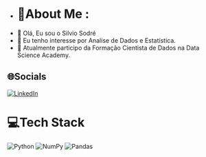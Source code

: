 - # 💫About Me :
- 👋 Olá, Eu sou o Silvio Sodré
- 👀 Eu tenho interesse por Analise de Dados e Estatística.
- 🌱 Atualmente participo da Formação Cientista de Dados na Data Science Academy.


## 🌐Socials
[![LinkedIn](https://img.shields.io/badge/LinkedIn-%230077B5.svg?logo=linkedin&logoColor=white)]( https://www.linkedin.com/in/silviosodre/) 

# 💻Tech Stack
![Python](https://img.shields.io/badge/python-3670A0?style=for-the-badge&logo=python&logoColor=ffdd54) ![NumPy](https://img.shields.io/badge/numpy-%23013243.svg?style=for-the-badge&logo=numpy&logoColor=white) ![Pandas](https://img.shields.io/badge/pandas-%23150458.svg?style=for-the-badge&logo=pandas&logoColor=white)
